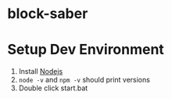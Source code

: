 # block-saber

# Setup Dev Environment

1. Install [Nodejs](https://nodejs.org/en/)
2. `node -v` and `npm -v` should print versions
3. Double click start.bat
